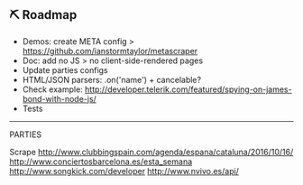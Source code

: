 ## ⛏ Roadmap

- Demos: create META config > https://github.com/ianstormtaylor/metascraper
- Doc: add no JS > no client-side-rendered pages
- Update parties configs
- HTML/JSON parsers: .on('name') + cancelable?
- Check example: http://developer.telerik.com/featured/spying-on-james-bond-with-node-js/
- Tests

*****

PARTIES

Scrape http://www.clubbingspain.com/agenda/espana/cataluna/2016/10/16/
http://www.conciertosbarcelona.es/esta_semana
http://www.songkick.com/developer
http://www.nvivo.es/api/
